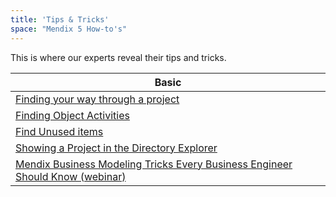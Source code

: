 ```yaml
---
title: 'Tips & Tricks'
space: "Mendix 5 How-to's"
---
```


This is where our experts reveal their tips and tricks.

| Basic
| ---------------------------------
| [Finding your way through a project](finding-your-way-through-a-project)
| [Finding Object Activities](finding-object-activities)
| [Find Unused items](finding-unused-items)
| [Showing a Project in the Directory Explorer](showing-a-project-in-the-directory-in-explorer)
| [Mendix Business Modeling Tricks Every Business Engineer Should Know (webinar)](http://www.mendix.com/videos/mendix-business-modeling-tricks-every-business-engineer-know-bailey-everitt-mendix-solutions-consultant/)
